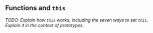 ## Functions and `this`

*TODO: Explain how `this` works, including the seven ways to set `this`. Explain it in the context of prototypes*.